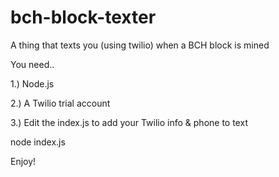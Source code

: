# bch-block-texter
A thing that texts you (using twilio) when a BCH block is mined

You need.. 

1.) Node.js

2.) A Twilio trial account

3.) Edit the index.js to add your Twilio info & phone to text

node index.js

Enjoy!

